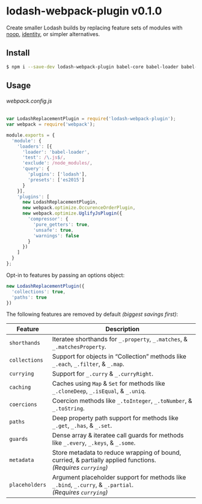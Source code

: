 # lodash-webpack-plugin v0.1.0

Create smaller Lodash builds by replacing feature sets of modules with
[noop](https://lodash.com/docs#noop), [identity](https://lodash.com/docs#identity),
or simpler alternatives.

## Install

```bash
$ npm i --save-dev lodash-webpack-plugin babel-core babel-loader babel-plugin-lodash babel-preset-es2015 webpack
```

## Usage

###### webpack.config.js

```js
var LodashReplacementPlugin = require('lodash-webpack-plugin');
var webpack = require('webpack');

module.exports = {
  'module': {
    'loaders': [{
      'loader': 'babel-loader',
      'test': /\.js$/,
      'exclude': /node_modules/,
      'query': {
        'plugins': ['lodash'],
        'presets': ['es2015']
      }
    }],
    'plugins': [
      new LodashReplacementPlugin,
      new webpack.optimize.OccurenceOrderPlugin,
      new webpack.optimize.UglifyJsPlugin({
        'compressor': {
          'pure_getters': true,
          'unsafe': true,
          'warnings': false
        }
      })
    ]
  }
};
```

Opt-in to features by passing an options object:
```js
new LodashReplacementPlugin({
  'collections': true,
  'paths': true
})
```

The following features are removed by default _(biggest savings first)_:

| Feature | Description  |
|---|---|
| `shorthands`   | Iteratee shorthands for `_.property`, `_.matches`, & `_.matchesProperty`. |
| `collections`  | Support for objects in “Collection” methods like `_.each`, `_.filter`, & `_.map`. |
| `currying`     | Support for `_.curry` & `_.curryRight`. |
| `caching`      | Caches using `Map` & `Set` for methods like `_.cloneDeep`, `_.isEqual`, & `_.uniq`. |
| `coercions`    | Coercion methods like `_.toInteger`, `_.toNumber`, & `_.toString`. |
| `paths`        | Deep property path support for methods like `_.get`, `_.has`, & `_.set`. |
| `guards`       | Dense array & iteratee call guards for methods like `_.every`, `_.keys`, & `_.some`. |
| `metadata`     | Store metadata to reduce wrapping of bound, curried, & partially applied functions.<br>_(Requires `currying`)_ |
| `placeholders` | Argument placeholder support for methods like `_.bind`, `_.curry`, & `_.partial`.<br>_(Requires `currying`)_ |
